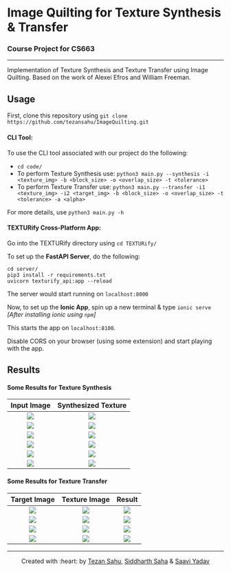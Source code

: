 # Image Quilting for Texture Synthesis & Transfer

### Course Project for CS663

***

Implementation of Texture Synthesis and Texture Transfer using Image Quilting. Based on the work of Alexei Efros and William Freeman. 

## Usage

First, clone this repository using `git clone https://github.com/tezansahu/ImageQuilting.git`

#### CLI Tool:
To use the CLI tool associated with our project do the following:

* `cd code/`
* To perform Texture Synthesis use: `python3 main.py --synthesis -i <texture_img> -b <block_size> -o <overlap_size> -t <tolerance>`
* To perform Texture Transfer use: `python3 main.py --transfer -i1 <texture_img> -i2 <target_img> -b <block_size> -o <overlap_size> -t <tolerance> -a <alpha>`

For more details, use `python3 main.py -h`

#### TEXTURify Cross-Platform App:
Go into the TEXTURify directory using `cd TEXTURify/`

To set up the **FastAPI Server**, do the following:
```
cd server/
pip3 install -r requirements.txt
uvicorn texturify_api:app --reload
```
The server would start running on `localhost:8000`

Now, to set up the **Ionic App**, spin up a new terminal & type `ionic serve` *[After installing ionic using `npm`]*

This starts the app on `localhost:8100`.

Disable CORS on your browser (using some extension) and start playing with the app.

## Results

#### Some Results for Texture Synthesis

| **Input Image** | **Synthesized Texture**|
|:---:|:---:|
| ![](https://raw.githubusercontent.com/tezansahu/ImageQuilting/master/images/t20.png) | ![](https://raw.githubusercontent.com/tezansahu/ImageQuilting/master/results/synthesis/t20_b=40_o=20_t=0_1.png) |
| ![](https://raw.githubusercontent.com/tezansahu/ImageQuilting/master/images/t11.png) | ![](https://raw.githubusercontent.com/tezansahu/ImageQuilting/master/results/synthesis/t11_b=50_o=20_t=0_1.png) |
| ![](https://raw.githubusercontent.com/tezansahu/ImageQuilting/master/images/t17.jpeg) | ![](https://raw.githubusercontent.com/tezansahu/ImageQuilting/master/results/synthesis/t17_b=50_o=20_t=0_1.png) |
| ![](https://raw.githubusercontent.com/tezansahu/ImageQuilting/master/images/t14.jpg) | ![](https://raw.githubusercontent.com/tezansahu/ImageQuilting/master/results/synthesis/t14_b=50_o=20_t=0_1.png) |
| ![](https://raw.githubusercontent.com/tezansahu/ImageQuilting/master/images/t1.png) | ![](https://raw.githubusercontent.com/tezansahu/ImageQuilting/master/results/synthesis/t1_b=50_o=20.png) |
| ![](https://raw.githubusercontent.com/tezansahu/ImageQuilting/master/images/t16.png) | ![](https://raw.githubusercontent.com/tezansahu/ImageQuilting/master/results/synthesis/t16_b=50_o=20_t=0_1.png) |


#### Some Results for Texture Transfer

| **Target Image** | **Texture Image** | **Result** |
|:---:|:---:|:---:|
| ![](https://raw.githubusercontent.com/tezansahu/ImageQuilting/master/images/landscape.jpeg) | ![](https://raw.githubusercontent.com/tezansahu/ImageQuilting/master/images/van_gogh.jpeg) | ![](https://raw.github.com/tezansahu/ImageQuilting/master/results/transfer/van_gogh_landscape_b=10_o=5_a=0_2_t=0_1.png)|
| ![](https://raw.githubusercontent.com/tezansahu/ImageQuilting/master/images/tezan.jpg) | ![](https://raw.githubusercontent.com/tezansahu/ImageQuilting/master/images/painting.jpg) | ![](https://raw.githubusercontent.com/tezansahu/ImageQuilting/master/results/transfer/painting_tezan_b=10_o=5_a=0_2_t=0_1.png)|
| ![](https://raw.githubusercontent.com/tezansahu/ImageQuilting/master/images/lincoln.jpg) | ![](https://raw.githubusercontent.com/tezansahu/ImageQuilting/master/images/t4.jpg) | ![](https://raw.github.com/tezansahu/ImageQuilting/master/results/transfer/t4_lincoln_b=10_o=5_a=0_2_t=0_1.png)|
| ![](https://raw.githubusercontent.com/tezansahu/ImageQuilting/master/images/tendulkar.jpg) | ![](https://raw.githubusercontent.com/tezansahu/ImageQuilting/master/images/scribble.png) | ![](https://raw.github.com/tezansahu/ImageQuilting/master/results/transfer/scribble_tendulkar_b=20_o=10_a=0_2_t=0_05.png)|

***
<p align='center'>Created with :heart: by <a href="https://www.linkedin.com/in/tezan-sahu/">Tezan Sahu</a>, <a href="https://www.linkedin.com/in/sahasiddharth611/">Siddharth Saha</a> & <a href="https://www.linkedin.com/in/saavi-yadav-7ab61a151/">Saavi Yadav</a></p>

